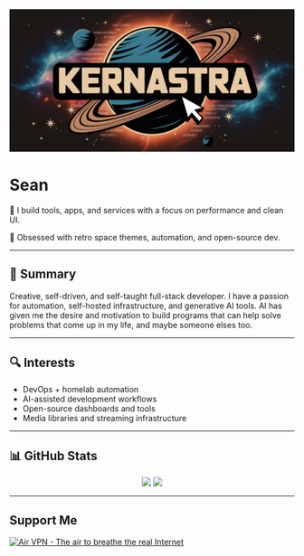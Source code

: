 <img width="792" alt="Profile Banner" src="image.png">


# Sean
🧰 I build tools, apps, and services with a focus on performance and clean UI.

🌌 Obsessed with retro space themes, automation, and open-source dev.

---

## 🧠 Summary

Creative, self-driven, and self-taught full-stack developer. I have a passion for automation, self-hosted infrastructure, and generative AI tools. AI has given me the desire and motivation to build programs that can help solve problems that come up in my life, and maybe someone elses too.

---

## 🔍 Interests

- DevOps + homelab automation  
- AI-assisted development workflows  
- Open-source dashboards and tools  
- Media libraries and streaming infrastructure  

---


## 📊 GitHub Stats

<p align="center">
  <img src="https://github-readme-stats.vercel.app/api?username=seantylermcdonald&show_icons=true&theme=tokyonight&hide_border=true" width="48%" />
  <img src="https://github-readme-stats.vercel.app/api/top-langs/?username=seantylermcdonald&layout=compact&theme=tokyonight&hide_border=true" width="48%" />
</p>

---

## Support Me

<script type="text/javascript" src="https://cdnjs.buymeacoffee.com/1.0.0/button.prod.min.js" data-name="bmc-button" data-slug="seantylermcdonald" data-color="#5F7FFF" data-emoji=""  data-font="Cookie" data-text="Buy me a coffee" data-outline-color="#000000" data-font-color="#ffffff" data-coffee-color="#FFDD00" ></script>

<a href="https://airvpn.org/?referred_by=729575" title="Air VPN - The air to breathe the real Internet"><img src="https://airvpn.org/images/promotional/userbar.png" alt="Air VPN - The air to breathe the real Internet"></a>

